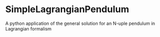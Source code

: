 # SimpleLagrangianPendulum
A python application of the general solution for an N-uple pendulum in Lagrangian formalism
